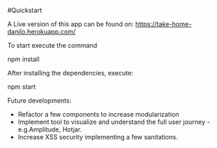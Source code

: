 #Quickstart

A Live version of this app can be found on: https://take-home-danilo.herokuapp.com/

To start execute the command

npm install

After installing the dependencies, execute:

npm start

Future developments:

- Refactor a few components to increase modularization 
- Implement tool to visualize and understand the full user journey - e.g.Amplitude, Hotjar. 
- Increase XSS security implementing a few sanitations.


